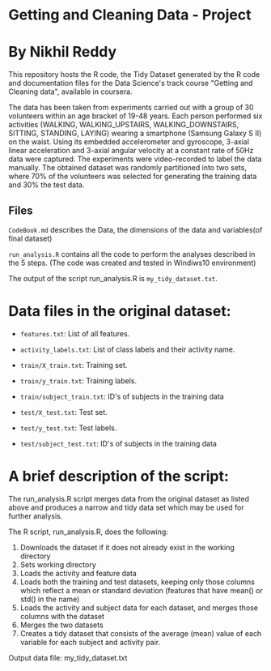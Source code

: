 Getting and Cleaning Data - Project
==============================================================
By Nikhil Reddy
==============================================================

This repository hosts the R code, the Tidy Dataset generated by the R code and documentation files for the Data Science's track course "Getting and Cleaning data", available in coursera.

The data has been taken from experiments carried out with a group of 30 volunteers within an age bracket of 19-48 years. Each person performed six activities (WALKING, WALKING_UPSTAIRS, WALKING_DOWNSTAIRS, SITTING, STANDING, LAYING) wearing a smartphone (Samsung Galaxy S II) on the waist. 
Using its embedded accelerometer and gyroscope, 3-axial linear acceleration and 3-axial angular velocity at a constant rate of 50Hz data were captured. 
The experiments were video-recorded to label the data manually. The obtained dataset was randomly partitioned into two sets, where 70% of the volunteers was selected for generating the training data and 30% the test data.

## Files

`CodeBook.md` describes the Data, the dimensions of the data and variables(of final dataset)

`run_analysis.R` contains all the code to perform the analyses described in the 5 steps. (The code was created and tested in Windiws10 environment)

The output of the script run_analysis.R is `my_tidy_dataset.txt`.

Data files in the original dataset:
=======================================================
- `features.txt`: List of all features.

- `activity_labels.txt`: List of class labels and their activity name.

- `train/X_train.txt`: Training set.

- `train/y_train.txt`: Training labels.

- `train/subject_train.txt`: ID's of subjects in the training data

- `test/X_test.txt`: Test set.

- `test/y_test.txt`: Test labels.

- `test/subject_test.txt`: ID's of subjects in the training data


A brief description of the script:
==================================
The run_analysis.R script merges data from the original dataset as listed above and produces a narrow and tidy data set which may be used for further analysis.

The R script, run_analysis.R, does the following:

1. Downloads the dataset if it does not already exist in the working directory
2. Sets working directory
3. Loads the activity and feature data
4. Loads both the training and test datasets, keeping only those columns which reflect a mean or standard deviation (features that have mean() or std() in the name)
5. Loads the activity and subject data for each dataset, and merges those columns with the dataset
6. Merges the two datasets
7. Creates a tidy dataset that consists of the average (mean) value of each variable for each subject and activity pair.

Output data file: my_tidy_dataset.txt


